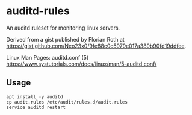 # auditd-rules

An auditd ruleset for monitoring linux servers.

Derived from a gist published by Florian Roth at https://gist.github.com/Neo23x0/9fe88c0c5979e017a389b90fd19ddfee.

Linux Man Pages: auditd.conf (5)  https://www.systutorials.com/docs/linux/man/5-auditd.conf/

## Usage
```
apt install -y auditd
cp audit.rules /etc/audit/rules.d/audit.rules
service auditd restart
```
